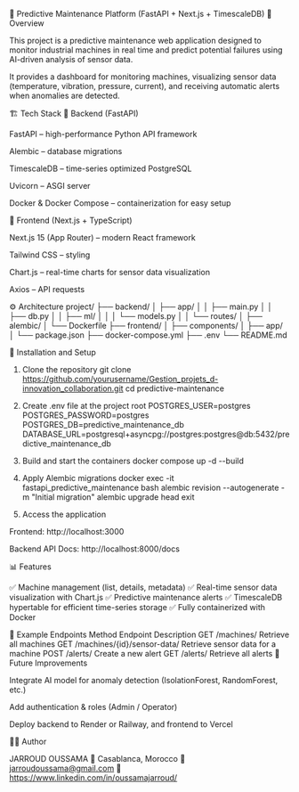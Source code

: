 🧠 Predictive Maintenance Platform (FastAPI + Next.js + TimescaleDB)
📌 Overview

This project is a predictive maintenance web application designed to monitor industrial machines in real time and predict potential failures using AI-driven analysis of sensor data.

It provides a dashboard for monitoring machines, visualizing sensor data (temperature, vibration, pressure, current), and receiving automatic alerts when anomalies are detected.

🏗️ Tech Stack
🔹 Backend (FastAPI)

FastAPI – high-performance Python API framework

Alembic – database migrations

TimescaleDB – time-series optimized PostgreSQL

Uvicorn – ASGI server

Docker & Docker Compose – containerization for easy setup

🔹 Frontend (Next.js + TypeScript)

Next.js 15 (App Router) – modern React framework

Tailwind CSS – styling

Chart.js – real-time charts for sensor data visualization

Axios – API requests

⚙️ Architecture
project/
 ├── backend/
 │    ├── app/
 │    │    ├── main.py
 │    │    ├── db.py
 │    │    ├── ml/
 │    │    │    └── models.py
 │    │    └── routes/
 │    ├── alembic/
 │    └── Dockerfile
 ├── frontend/
 │    ├── components/
 │    ├── app/
 │    └── package.json
 ├── docker-compose.yml
 ├── .env
 └── README.md

🚀 Installation and Setup
1. Clone the repository
git clone https://github.com/yourusername/Gestion_projets_d-innovation_collaboration.git
cd predictive-maintenance

2. Create .env file at the project root
POSTGRES_USER=postgres
POSTGRES_PASSWORD=postgres
POSTGRES_DB=predictive_maintenance_db
DATABASE_URL=postgresql+asyncpg://postgres:postgres@db:5432/predictive_maintenance_db

3. Build and start the containers
docker compose up -d --build

4. Apply Alembic migrations
docker exec -it fastapi_predictive_maintenance bash
alembic revision --autogenerate -m "Initial migration"
alembic upgrade head
exit

5. Access the application

Frontend: http://localhost:3000

Backend API Docs: http://localhost:8000/docs

📊 Features

✅ Machine management (list, details, metadata)
✅ Real-time sensor data visualization with Chart.js
✅ Predictive maintenance alerts
✅ TimescaleDB hypertable for efficient time-series storage
✅ Fully containerized with Docker

🧩 Example Endpoints
Method	Endpoint	Description
GET	/machines/	Retrieve all machines
GET	/machines/{id}/sensor-data/	Retrieve sensor data for a machine
POST	/alerts/	Create a new alert
GET	/alerts/	Retrieve all alerts
🧠 Future Improvements

Integrate AI model for anomaly detection (IsolationForest, RandomForest, etc.)

Add authentication & roles (Admin / Operator)

Deploy backend to Render or Railway, and frontend to Vercel

👨‍💻 Author

JARROUD OUSSAMA
📍 Casablanca, Morocco
📧 jarroudoussama@gmail.com
🔗 https://www.linkedin.com/in/oussamajarroud/

